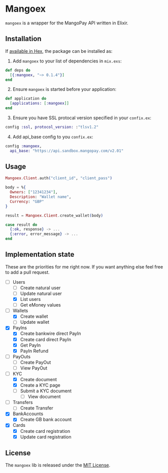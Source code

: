 # Mangoex

`mangoex` is a wrapper for the MangoPay API written in Elixir.

## Installation

If [available in Hex](https://hex.pm/docs/publish), the package can be installed as:

  1. Add `mangoex` to your list of dependencies in `mix.exs`:

```elixir
def deps do
  [{:mangoex, "~> 0.1.4"}]
end
```

  2. Ensure `mangoex` is started before your application:

```elixir
def application do
  [applications: [:mangoex]]
end
```

 3. Ensure you have SSL protocal version specified in your `confix.ex`:

```elixir
config :ssl, protocol_version: :"tlsv1.2"
```

 4. Add api_base config to you `confix.ex`:

```elixir
config :mangoex,
  api_base: "https://api.sandbox.mangopay.com/v2.01"
```

## Usage

```elixir
Mangoex.Client.auth("client_id", "client_pass")

body = %{
  Owners: ["12341234"],
  Description: "Wallet name",
  Currency: "GBP"
}

result = Mangoex.Client.create_wallet(body)

case result do
  {:ok, response} -> ...
  {:error, error_message} -> ...
end
```

## Implementation state

These are the priorities for me right now. If you want anything else feel free to add a pull request.

- [ ] Users
  - [ ] Create natural user
  - [ ] Update natural user
  - [x] List users
  - [ ] Get eMoney values
- [ ] Wallets
  - [x] Create wallet
  - [ ] Update wallet
- [x] PayIns
  - [x] Create bankwire direct PayIn
  - [x] Create card direct PayIn
  - [x] Get PayIn
  - [x] PayIn Refund
- [ ] PayOuts
 	- [ ] Create PayOut
 	- [ ] View PayOut
- [ ] KYC
 	- [x] Create document
  - [x] Create a KYC page
  - [ ] Submit a KYC document
 	- [ ] View document   
- [ ] Transfers
 	- [ ] Create Transfer
- [x] BankAccounts
 	- [x] Create GB bank account
- [x] Cards
  - [x] Create card registration
  - [x] Update card registration

## License

The `mangoex` lib is released under the [MIT License](http://www.opensource.org/licenses/MIT).
